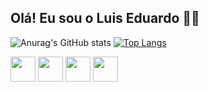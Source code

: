 ## Olá! Eu sou o Luis Eduardo 👨‍💻

![Anurag's GitHub stats](https://github-readme-stats.vercel.app/api?username=eduh3435&show_icons=true&theme=dark)
[![Top Langs](https://github-readme-stats.vercel.app/api/top-langs/?username=eduh3435&layout=donut&theme=dark)](https://github.com/anuraghazra/github-readme-stats)


<img width=40px, height=40px, src="https://cdn.jsdelivr.net/gh/devicons/devicon@latest/icons/html5/html5-original.svg" />
<img width=40px, height=40px, src="https://cdn.jsdelivr.net/gh/devicons/devicon@latest/icons/css3/css3-original.svg" />
<img width=40px, height=40px, src="https://cdn.jsdelivr.net/gh/devicons/devicon@latest/icons/javascript/javascript-original.svg" />
<img width=40px, height=40px, src="https://cdn.jsdelivr.net/gh/devicons/devicon@latest/icons/typescript/typescript-original.svg" />
